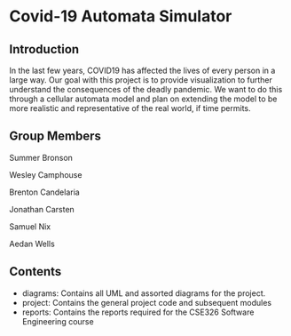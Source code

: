 # Covid-19 Automata Simulator

## Introduction

In the last few years, COVID19 has affected the lives of every person in a large way. Our goal with this project is to provide visualization to further understand the consequences of the deadly pandemic. We want to do this through a cellular automata model and plan on extending the model to be more realistic and representative of the real world, if time permits.

## Group Members

  Summer Bronson
  
  Wesley Camphouse
  
  Brenton Candelaria
  
  Jonathan Carsten
  
  Samuel Nix
  
  Aedan Wells
  
## Contents

* diagrams: Contains all UML and assorted diagrams for the project.
* project: Contains the general project code and subsequent modules
* reports: Contains the reports required for the CSE326 Software Engineering course
